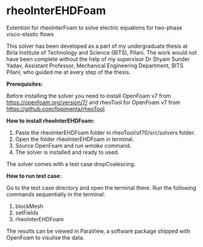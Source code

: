 # rheoInterEHDFoam

Extention for rheoInterFoam to solve electric equations for two-phase visco-elastic flows

This solver has been developed as a part of my undergraduate thesis at Birla Institute of Technology and Science (BITS), Pilani. The work would not have been complete without the help of my supervisor Dr Shyam Sunder Yadav, Assistant Professor, Mechanical Engineering Department, BITS Pilani; who guided me at every step of the thesis.

**Prerequisites:**

Before installing the solver you need to install OpenFoam v7 from https://openfoam.org/version/7/ and rheoTool for OpenFoam v7 from https://github.com/fppimenta/rheoTool. 

**How to install rheoInterEHDFoam:**

1. Paste the rheoInterEHDFoam folder in rheoTool/of70/src/solvers folder.
2. Open the folder rheoInterEHDFoam in terminal.
3. Source OpenFoam and run _wmake_ command.
4. The solver is installed and ready to used.

The solver comes with a test case dropCoalescing.

**How to run test case:**

Go to the test case directory and open the terminal there. Run the following commands sequentially in the terminal:

1. blockMesh
2. setFields
3. rheoInterEHDFoam

The results can be viewed in ParaView, a software package shipped with OpenFoam to visulise the data.
